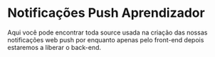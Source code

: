 # Notificações Push Aprendizador

Aqui você pode encontrar toda source usada na criação das nossas notificações web push por enquanto apenas pelo front-end depois estaremos a liberar o back-end.
